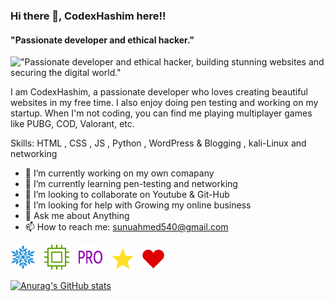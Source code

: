 ### Hi there 👋, CodexHashim here!!
#### "Passionate developer and ethical hacker."
!["Passionate developer and ethical hacker, building stunning websites and securing the digital world."](https://github.com/CodexHashim/CodexHashim/blob/main/finance%20academy.gif)

I am CodexHashim, a passionate developer who loves creating beautiful websites in my free time. I also enjoy doing pen testing and working on my startup. When I'm not coding, you can find me playing multiplayer games like PUBG, COD, Valorant, etc.

Skills: HTML , CSS , JS , Python , WordPress & Blogging , kali-Linux and networking

- 🔭 I’m currently working on my own comapany 
- 🌱 I’m currently learning pen-testing and networking
- 👯 I’m looking to collaborate on Youtube & Git-Hub 
- 🤔 I’m looking for help with Growing my online business 
- 💬 Ask me about Anything 
- 📫 How to reach me: sunuahmed540@gmail.com 

<a href='https://archiveprogram.github.com/'><img src='https://raw.githubusercontent.com/acervenky/animated-github-badges/master/assets/acbadge.gif' width='40' height='40'></a> <a href='https://docs.github.com/en/developers'><img src='https://raw.githubusercontent.com/acervenky/animated-github-badges/master/assets/devbadge.gif' width='40' height='40'></a> <a href='https://github.com/pricing'><img src='https://raw.githubusercontent.com/acervenky/animated-github-badges/master/assets/pro.gif' width='40' height='40'></a> <a href='https://stars.github.com/'><img src='https://raw.githubusercontent.com/acervenky/animated-github-badges/master/assets/starbadge.gif' width='35' height='35'></a> <a href='https://docs.github.com/en/github/supporting-the-open-source-community-with-github-sponsors'><img src='https://raw.githubusercontent.com/acervenky/animated-github-badges/master/assets/sponsorbadge.gif' width='35' height='35'></a>

[![Anurag's GitHub stats](https://github-readme-stats.vercel.app/api?username=CodexHashim)](https://github.com/anuraghazra/github-readme-stats)



